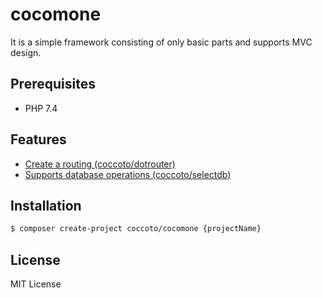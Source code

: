# cocomone

It is a simple framework consisting of only basic parts and supports MVC design.

## Prerequisites

- PHP 7.4

## Features

- [Create a routing (coccoto/dotrouter)](https://github.com/coccoto/dotrouter)
- [Supports database operations (coccoto/selectdb)](https://github.com/coccoto/selectdb)

## Installation

```sh
$ composer create-project coccoto/cocomone {projectName}
```

## License

MIT License
